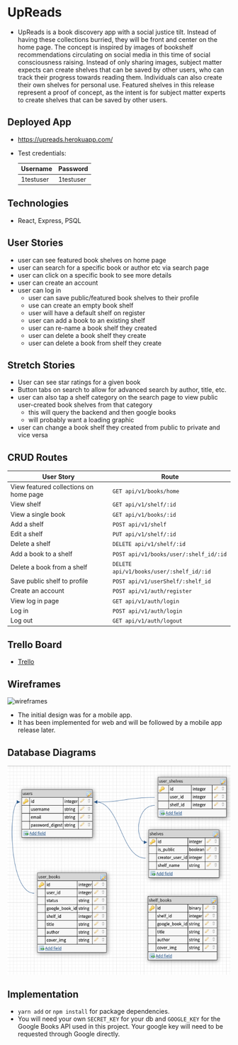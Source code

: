 # UpReads
- UpReads is a book discovery app with a social justice tilt. Instead of having these collections burried, they will be front and center on the home page. The concept is inspired by images of bookshelf recommendations circulating on social media in this time of social consciousness raising. Instead of only sharing images, subject matter expects can create shelves that can be saved by other users, who can track their progress towards reading them. Individuals can also create their own shelves for personal use. Featured shelves in this release represent a proof of concept, as the intent is for subject matter experts to create shelves that can be saved by other users.

## Deployed App
- https://upreads.herokuapp.com/
- Test credentials: 

	|Username|Password|
	|-|-|
	|1testuser | 1testuser|

## Technologies
- React, Express, PSQL

## User Stories
- user can see featured book shelves on home page
- user can search for a specific book or author etc via search page
- user can click on a specific book to see more details
- user can create an account
- user can log in
	- user can save public/featured book shelves to their profile
	- use can create an empty book shelf
	- user will have a default shelf on register
	- user can add a book to an existing shelf
	- user can re-name a book shelf they created
	- user can delete a book shelf they create
	- user can delete a book from shelf they create

## Stretch Stories
- User can see star ratings for a given book
- Button tabs on search to allow for advanced search by author, title, etc.
- user can also tap a shelf category on the search page to view public user-created book shelves from that category
    - this will query the backend and then google books
	- will probably want a loading graphic
- user can change a book shelf they created from public to private and vice versa

## CRUD Routes
|User Story|Route|
|-|-|
|View featured collections on home page|`GET api/v1/books/home`|
|View shelf|`GET api/v1/shelf/:id`|
|View a single book|`GET api/v1/books/:id`|
|Add a shelf|`POST api/v1/shelf`|
|Edit a shelf|`PUT api/v1/shelf/:id`|
|Delete a shelf|`DELETE api/v1/shelf/:id`|
|Add a book to a shelf|`POST api/v1/books/user/:shelf_id/:id`|
|Delete a book from a shelf|`DELETE api/v1/books/user/:shelf_id/:id`|
|Save public shelf to profile|`POST api/v1/userShelf/:shelf_id`|
|Create an account|`POST api/v1/auth/register`|
|View log in page|`GET api/v1/auth/login`|
|Log in|`POST api/v1/auth/login`|
|Log out|`GET api/v1/auth/logout`|
## Trello Board
- [Trello](https://trello.com/b/biDiylz8/upreads)

## Wireframes
![wireframes](https://s3.amazonaws.com/assets.mockflow.com/app/wireframepro/company/C3ee824ba2206bfc4bd6dbfa780080d63/projects/M1e9267fed56f7149f4c51bccbc3103ff1600292020009/pages/0daa54557ac449818a9c44ab5ea7977e/image/0daa54557ac449818a9c44ab5ea7977e.png)
- The initial design was for a mobile app. 
- It has been implemented for web and will be followed by a mobile app release later.

## Database Diagrams
![database](./readme_assets/db_schema.png)

## Implementation
- `yarn add` or `npm install` for package dependencies.
- You will need your own `SECRET_KEY` for your db and `GOOGLE_KEY` for the Google Books API used in this project. Your google key will need to be requested through Google directly.